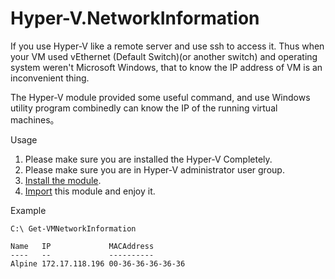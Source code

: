 # Hyper-V.NetworkInformation

If you use Hyper-V like a remote server and use ssh to access it. Thus when your VM used vEthernet (Default Switch)(or another switch) and operating system weren't Microsoft Windows, that to know the IP address of VM is an inconvenient thing.

The Hyper-V module provided some useful command, and use  Windows utility program combinedly can know the IP of the running virtual machines。

Usage

1. Please make sure you are installed the Hyper-V Completely.
2. Please make sure you are in Hyper-V administrator user group.
3. [Install the module](https://docs.microsoft.com/en-us/powershell/developer/module/installing-a-powershell-module).
4. [Import](https://docs.microsoft.com/en-us/powershell/developer/module/importing-a-powershell-module) this module and enjoy it.

Example

```
C:\ Get-VMNetworkInformation

Name   IP             MACAddress
----   --             ----------
Alpine 172.17.118.196 00-36-36-36-36-36

```
